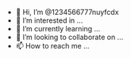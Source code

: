 - 👋 Hi, I’m @1234566777nuyfcdx
- 👀 I’m interested in ...
- 🌱 I’m currently learning ...
- 💞️ I’m looking to collaborate on ...
- 📫 How to reach me ...

<!---
1234566777nuyfcdx/1234566777nuyfcdx is a ✨ special ✨ repository because its `README.md` (this file) appears on your GitHub profile.
You can click the Preview link to take a look at your changes.
--->
